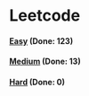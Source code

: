 # Leetcode

<h4><a href="https://github.com/lon-yang/leetcode/blob/master/docs/Easy.md">Easy</a>  (Done: 123)</h4>
<h4><a href="https://github.com/lon-yang/leetcode/blob/master/docs/Medium.md">Medium</a>  (Done: 13)</h4>
<h4><a href="https://github.com/lon-yang/leetcode/blob/master/docs/Hard.md">Hard</a>  (Done: 0)</h4>
